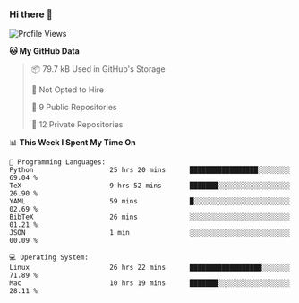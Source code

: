 ### Hi there 👋

<!--
**huayuan4396/huayuan4396** is a ✨ _special_ ✨ repository because its `README.md` (this file) appears on your GitHub profile.

Here are some ideas to get you started:

- 🔭 I’m currently working on ...
- 🌱 I’m currently learning ...
- 👯 I’m looking to collaborate on ...
- 🤔 I’m looking for help with ...
- 💬 Ask me about ...
- 📫 How to reach me: ...
- 😄 Pronouns: ...
- ⚡ Fun fact: ...
-->

<!--START_SECTION:waka-->
![Profile Views](http://img.shields.io/badge/Profile%20Views-0-blue)

**🐱 My GitHub Data** 

> 📦 79.7 kB Used in GitHub's Storage 
 > 
> 🚫 Not Opted to Hire
 > 
> 📜 9 Public Repositories 
 > 
> 🔑 12 Private Repositories 
 > 
📊 **This Week I Spent My Time On** 

```text
💬 Programming Languages: 
Python                   25 hrs 20 mins      █████████████████░░░░░░░░   69.04 % 
TeX                      9 hrs 52 mins       ███████░░░░░░░░░░░░░░░░░░   26.90 % 
YAML                     59 mins             █░░░░░░░░░░░░░░░░░░░░░░░░   02.69 % 
BibTeX                   26 mins             ░░░░░░░░░░░░░░░░░░░░░░░░░   01.21 % 
JSON                     1 min               ░░░░░░░░░░░░░░░░░░░░░░░░░   00.09 % 

💻 Operating System: 
Linux                    26 hrs 22 mins      ██████████████████░░░░░░░   71.89 % 
Mac                      10 hrs 19 mins      ███████░░░░░░░░░░░░░░░░░░   28.11 % 
```


<!--END_SECTION:waka-->
